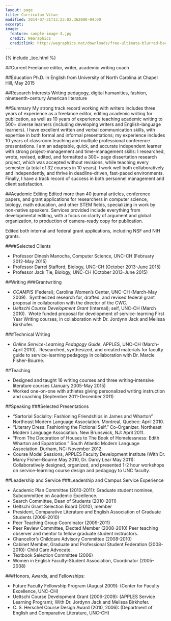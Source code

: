 ```yaml
---
layout: page
title: Curriculum Vitae
modified: 2014-07-31T13:23:02.362000-04:00
excerpt: 
image:
  feature: sample-image-3.jpg
  credit: WeGraphics
  creditlink: http://wegraphics.net/downloads/free-ultimate-blurred-background-pack/
---
```


{% include _toc.html %}

##Current
Freelance editor, writer, academic writing coach

##Education
Ph.D. in English from University of North Carolina at Chapel Hill, May 2015

##Research Interests 
Writing pedagogy, digital humanities, fashion, nineteenth-century American literature 

##Summary
My strong track record working with writers includes three years of experience as a freelance editor, editing academic writing for publication, as well as 10 years of experience teaching academic writing to 500+ diverse learners (including developing writers and English-language learners). I have excellent written and verbal communication skills, with expertise in both formal and informal presentations; my experience includes 10 years of classroom teaching and multiple professional conference presentations. I am an adaptable, quick, and accurate independent learner with strong project-management and time-management skills: I researched, wrote, revised, edited, and formatted a 300+ page dissertation research project, which was accepted without revisions, while teaching every semester (a total of 32 courses in 10 years). I work well both collaboratively and independently, and thrive in deadline-driven, fast-paced environments. Finally, I have a track record of success in both personnel management and client satisfaction. 

##Academic Editing
Edited more than 40 journal articles, conference papers, and grant applications for researchers in computer science, biology, math education, and other STEM fields, specializing in work by non-native speakers. Services provided include everything from developmental editing, with a focus on clarity of argument and global organization, to production of camera-ready copy for publication.

Edited both internal and federal grant applications, including NSF and NIH grants.

####Selected Clients
* Professor Dinesh Manocha, Computer Science, UNC-CH (February 2012-May 2015)
* Professor Darrel Stafford, Biology, UNC-CH (October 2013-June 2015)
* Professor Jack Tie, Biology, UNC-CH (October 2013-June 2015)

##Writing
###Grantwriting
* *CCAMPIS* (Federal); Carolina Women’s Center, UNC-CH (March-May 2009).  Synthesized research for, drafted, and revised federal grant proposal in collaboration with the director of the CWC. 
* *Ueltschi Course Development Grant* (Internal); self, UNC-CH (March 2010).  Wrote funded proposal for development of service-learning First Year Writing courses, in collaboration with Dr. Jordynn Jack and Melissa Birkhofer.

###Technical Writing
* *Online Service-Learning Pedagogy Guide*, APPLES, UNC-CH (March-April 2010).  Researched, synthesized, and created materials for faculty guide to service-learning pedagogy in collaboration with Dr. Marcie Fisher-Bourne.

##Teaching
* Designed and taught 16 writing courses and three writing-intensive literature courses (January 2005-May 2015)
* Worked one-on-one with athletes giving personalized writing instruction and coaching (September 2011-December 2011)

##Speaking
###Selected Presentations
* “Sartorial Sociality: Fashioning Friendships in James and Wharton” Northeast Modern Language Association. Montreal, Quebec: April 2010. 
* “Literary Dress: Fashioning the Fictional Self.” Co-Organizer. Northeast Modern Language Association. New Brunswick, NJ: April 2011.
* “From The Decoration of Houses to The Book of Homelessness: Edith Wharton and Expatriation.” South Atlantic Modern Language Association. Durham, NC: November 2012.
* Course Model Sessions, APPLES Faculty Development Institute (With Dr. Marcy Fisher-Bourne May 2010, Dr. Darcy Lear May 2011): Collaboratively designed, organized, and presented 1-2 hour workshops on service-learning course design and pedagogy to UNC faculty. 

##Leadership and Service
###Leadership and Campus Service Experience
* Academic Plan Committee (2010-2011): Graduate student nominee, Subcommittee on Academic Excellence.
* Search Committee, Dean of Students (2010-2011)
* Ueltschi Grant Selection Board (2010), member
* President, Comparative Literature and English Association of Graduate Students (2009-2010) 
* Peer Teaching Group Coordinator (2009-2011)
* Peer Review Committee, Elected Member (2008-2010) Peer teaching observer and mentor to fellow graduate student instructors.
* Chancellor’s Childcare Advisory Committee (2008-2010)
* Cabinet Member, Graduate and Professional Student Federation (2008-2010): Child Care Advocate.
* Textbook Selection Committee (2006)
* Women in English Faculty-Student Association, Coordinator (2005-2008)
		
###Honors, Awards, and Fellowships:
* Future Faculty Fellowship Program (August 2009): (Center for Faculty Excellence, UNC-CH)
* Ueltschi Course Development Grant (2006-2009): (APPLES Service Learning Program); With Dr. Jordynn Jack and Melissa Birkhofer.
* C. S. Herschel Course Design Award (2010, 2006): (Department of English and Comparative Literature, UNC-CH)
   


